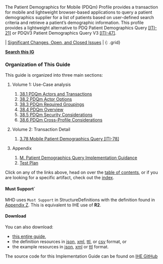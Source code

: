 The Patient Demographics for Mobile (PDQm) Profile provides a transaction for mobile and lightweight browser-based applications to query a patient demographics supplier for a list of patients based on user-defined search criteria and retrieve a patient’s demographic information. This profile provides a lightweight alternative to PDQ Patient Demographics Query [\[ITI-21\]](https://profiles.ihe.net/ITI/TF/Volume2/ITI-21.html) or PDQV3 Patient Demographics Query V3 [\[ITI-47\]](https://profiles.ihe.net/ITI/TF/Volume2/ITI-47.html).

<div markdown="1" class="stu-note">

| [Significant Changes, Open, and Closed Issues](issues.html) |
{: .grid}

**[Search this IG](https://www.google.com/search?q=site%3Ahttps%3A%2F%2Fprofiles.ihe.net%2FITI%2FPDQm)**

</div>

### Organization of This Guide
This guide is organized into three main sections:

1. Volume 1: Use-Case analysis
    1. [38.1 PDQm Actors and Transactions](actors_and_transactions.html)
    2. [38.2 PDQm Actor Options](actor_options.html)
    3. [38.3 PDQm Required Groupings](required_groupings.html)
    4. [38.4 PDQm Overview](overview.html)
    5. [38.5 PDQm Security Considerations](security_considerations.html)
    6. [38.6 PDQm Cross-Profile Considerations](grouping.html)

2. Volume 2: Transaction Detail
    1. [3.78 Mobile Patient Demographics Query \[ITI-78\]](ITI-78.html)

3. Appendix
	1. [M. Patient Demographics Query Implementation Guidance](appendixm.html)
	1. [Test Plan](testplan.html)

Click on any of the links above, head on over the [table of contents](toc.html), or
if you are looking for a specific artifact, check out the [index](artifacts.html).

#### Must Support`

MHD uses `Must Support` in StructureDefinitions with the definition found in [Appendix Z](https://profiles.ihe.net/ITI/TF/Volume2/ch-Z.html#z.10-profiling-conventions-for-constraints-on-fhir). This is equivalent to IHE use of **R2**.

#### Download 

You can also download:

* [this entire guide](full-ig.zip),
* the definition resources in [json](definitions.json.zip), [xml](definitions.xml.zip), [ttl](definitions.ttl.zip), or [csv](csvs.zip) format, or
* the example resources in [json](examples.json.zip), [xml](examples.xml.zip) or [ttl](examples.ttl.zip) format.

The source code for this Implementation Guide can be found on [IHE GitHub](https://github.com/IHE/ITI.PDQm)
